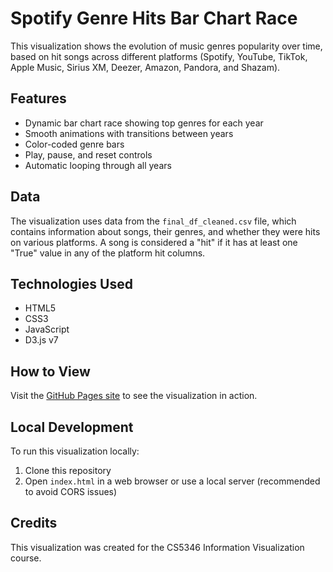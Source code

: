 # Spotify Genre Hits Bar Chart Race

This visualization shows the evolution of music genres popularity over time, based on hit songs across different platforms (Spotify, YouTube, TikTok, Apple Music, Sirius XM, Deezer, Amazon, Pandora, and Shazam).

## Features

- Dynamic bar chart race showing top genres for each year
- Smooth animations with transitions between years
- Color-coded genre bars
- Play, pause, and reset controls
- Automatic looping through all years

## Data

The visualization uses data from the `final_df_cleaned.csv` file, which contains information about songs, their genres, and whether they were hits on various platforms. A song is considered a "hit" if it has at least one "True" value in any of the platform hit columns.

## Technologies Used

- HTML5
- CSS3
- JavaScript
- D3.js v7

## How to View

Visit the [GitHub Pages site](https://aliciatay.github.io/spotify_bar_race/) to see the visualization in action.

## Local Development

To run this visualization locally:

1. Clone this repository
2. Open `index.html` in a web browser or use a local server (recommended to avoid CORS issues)

## Credits

This visualization was created for the CS5346 Information Visualization course. 